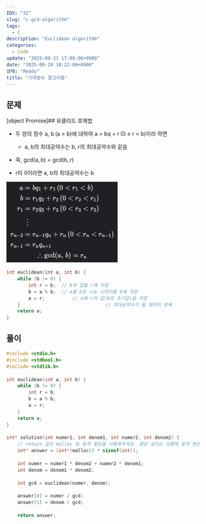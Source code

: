 ```yaml
---
IDX: "32"
slug: "c-gcd-algorithm"
tags:
  - C
description: "Euclidean algorithm"
categories:
  - Code
update: "2025-09-21 17:09:00+0900"
date: "2025-09-19 18:22:00+0900"
상태: "Ready"
title: "기약분수 알고리즘"
---
```

## 문제

[object Promise]## 유클리드 호제법

- 두 양의 정수 a, b (a > b)에 대하여 a = bq + r (0 ≤ r < b)이라 하면

    - a, b의 최대공약수는 b, r의 최대공약수와 같음

- 즉, gcd⁡(a, b) = gcd⁡(b, r)

- r이 0이라면 a, b의 최대공약수는 b

![](image1.png)
```c++
int euclidean(int a, int b) {
    while (b != 0) {
        int r = b;	// b의 값을 r에 저장
        b = a % b;	// a를 b로 나눈 나머지를 b에 저장
        a = r;			// a에 r의 값(b의 초기값)을 저장
    }								// 최대공약수가 될 때까지 반복
    return a;
}
```

## 풀이

```c++
#include <stdio.h>
#include <stdbool.h>
#include <stdlib.h>

int euclidean(int a, int b) {
    while (b != 0) {
        int r = b;
        b = a % b;
        a = r;
    }
    return a;
}

int* solution(int numer1, int denom1, int numer2, int denom2) {
    // return 값은 malloc 등 동적 할당을 사용해주세요. 할당 길이는 상황에 맞게 변경해주세요.
    int* answer = (int*)malloc(2 * sizeof(int));

    int numer = numer1 * denom2 + numer2 * denom1;
    int denom = denom1 * denom2;

    int gcd = euclidean(numer, denom);

    answer[0] = numer / gcd;
    answer[1] = denom / gcd;

    return answer;
```

